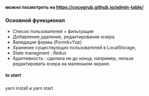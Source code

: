 #### можно посмотреть на https://cocogrub.github.io/admin-table/

### Основной функционал

- Cписок пользователей + фильтрация
- Добавление,удаление, редактирование юзера
- Валидация формы (Formik+Yup)
- Хранение существующих пользователей в LocalStorage,
- State managment : Redux
- Адаптивность : сделана не до конца, например, нельзя редактировать юзера на маленьком экране.

##### to start

yarn install и yarn start
